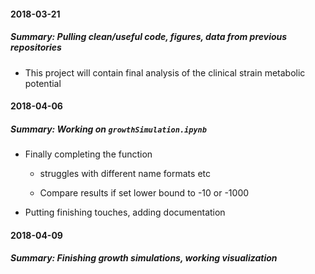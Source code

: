 #### 2018-03-21
##### Summary: Pulling clean/useful code, figures, data from previous repositories

* This project will contain final analysis of the clinical strain metabolic potential


#### 2018-04-06
##### Summary: Working on  `growthSimulation.ipynb`

- Finally completing the function
    - struggles with different name formats etc

    - Compare results if set lower bound to -10 or -1000


- Putting finishing touches, adding documentation


#### 2018-04-09
##### Summary: Finishing growth simulations, working visualization